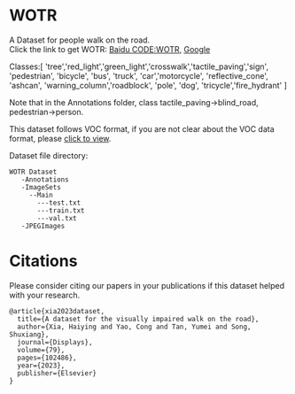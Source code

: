 # WOTR
A Dataset for people walk on the road.<br>
Click the link to get WOTR: [Baidu CODE:WOTR](https://pan.baidu.com/s/1XmKwi6IMWNllZXm2EMhkGA), [Google](https://drive.google.com/file/d/11Idy50HhzedOXxpxYuoecfqMNHGcxVfj/view?usp=share_link)

Classes:[ 'tree','red_light','green_light','crosswalk','tactile_paving','sign', 'pedestrian', 'bicycle', 'bus', 'truck', 'car','motorcycle', 'reflective_cone', 'ashcan', 'warning_column','roadblock', 'pole', 'dog', 'tricycle','fire_hydrant' ]

Note that in the Annotations folder, class tactile_paving->blind_road, pedestrian->person.

This dataset follows VOC format, if you are not clear about the VOC data format, please [click to view](http://host.robots.ox.ac.uk/pascal/VOC/).

Dataset file directory:
```
WOTR Dataset
   -Annotations
   -ImageSets
     --Main
       ---test.txt
       ---train.txt
       ---val.txt
   -JPEGImages
```

# Citations
Please consider citing our papers in your publications if this dataset helped with your research.
```
@article{xia2023dataset,
  title={A dataset for the visually impaired walk on the road},
  author={Xia, Haiying and Yao, Cong and Tan, Yumei and Song, Shuxiang},
  journal={Displays},
  volume={79},
  pages={102486},
  year={2023},
  publisher={Elsevier}
}
```
